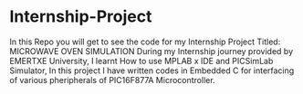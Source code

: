 # Internship-Project
In this Repo you will get to see the code for my Internship Project Titled: MICROWAVE OVEN SIMULATION
During my Internship journey provided by EMERTXE University, I learnt How to use MPLAB x IDE and PICSimLab Simulator,
In this project I have written codes in Embedded C for interfacing of various pheripherals of PIC16F877A Microcontroller. 

